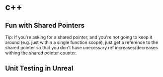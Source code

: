 # c++

## Fun with Shared Pointers

Tip: If you're asking for a shared pointer, and you're not going to keep it around (e.g. just within a single function scope), just get a reference to the shared pointer so that you don't have unecessary ref increases/decreases withing the shared pointer counter.

## Unit Testing in Unreal
